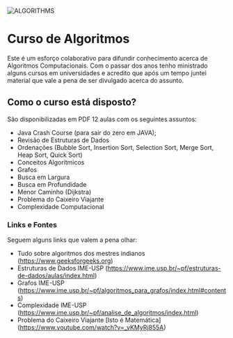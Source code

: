 ![ALGORITHMS](https://img.shields.io/badge/learning-algorithms-red)
# Curso de Algoritmos

Este é um esforço colaborativo para difundir conhecimento acerca de Algoritmos Computacionais. Com o passar dos anos tenho ministrado alguns cursos em universidades e acredito que após um tempo juntei material que vale a pena de ser divulgado acerca do assunto.

## Como o curso está disposto?

São disponibilizadas em PDF 12 aulas com os seguintes assuntos:

* Java Crash Course (para sair do zero em JAVA);
* Revisão de Estruturas de Dados
* Ordenações (Bubble Sort, Insertion Sort, Selection Sort, Merge Sort, Heap Sort, Quick Sort)
* Conceitos Algorítmicos
* Grafos
* Busca em Largura
* Busca em Profundidade
* Menor Caminho (Dijkstra)
* Problema do Caixeiro Viajante
* Complexidade Computacional

### Links e Fontes

Seguem alguns links que  valem a pena olhar:
* Tudo sobre algoritmos dos mestres indianos (https://www.geeksforgeeks.org)
* Estruturas de Dados IME-USP (https://www.ime.usp.br/~pf/estruturas-de-dados/aulas/index.html)
* Grafos IME-USP (https://www.ime.usp.br/~pf/algoritmos_para_grafos/index.html#contents)
* Complexidade IME-USP (https://www.ime.usp.br/~pf/analise_de_algoritmos/index.html)
* Problema do Caixeiro Viajante [Isto é Matemática] (https://www.youtube.com/watch?v=_vKMyRj855A)
